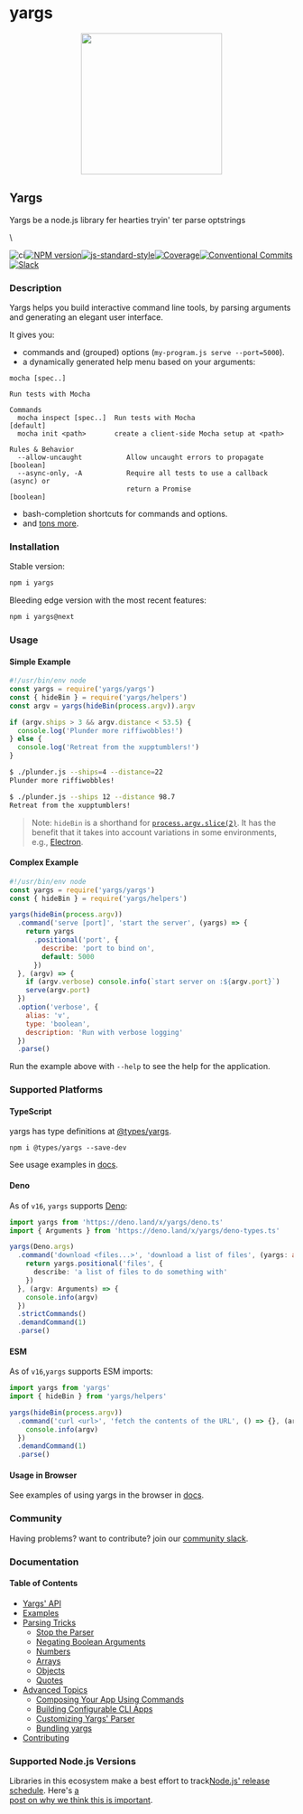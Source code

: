 # yargs

<div align="center"><img src="https://raw.githubusercontent.com/yargs/yargs/main/yargs-logo.png" alt="" width="250"></div>

## Yargs

Yargs be a node.js library fer hearties tryin' ter parse optstrings

\


![ci](https://github.com/yargs/yargs/workflows/ci/badge.svg)[![NPM version](https://img.shields.io/npm/v/yargs.svg)](https://www.npmjs.com/package/yargs)[![js-standard-style](https://img.shields.io/badge/code%20style-standard-brightgreen.svg)](http://standardjs.com/)[![Coverage](https://img.shields.io/nycrc/yargs/yargs)](https://github.com/yargs/yargs/blob/main/.nycrc)[![Conventional Commits](https://img.shields.io/badge/Conventional%20Commits-1.0.0-yellow.svg)](https://conventionalcommits.org/)[![Slack](http://devtoolscommunity.herokuapp.com/badge.svg)](http://devtoolscommunity.herokuapp.com)

### Description

Yargs helps you build interactive command line tools, by parsing arguments and generating an elegant user interface.

It gives you:

* commands and (grouped) options (`my-program.js serve --port=5000`).
* a dynamically generated help menu based on your arguments:

```
mocha [spec..]

Run tests with Mocha

Commands
  mocha inspect [spec..]  Run tests with Mocha                         [default]
  mocha init <path>       create a client-side Mocha setup at <path>

Rules & Behavior
  --allow-uncaught           Allow uncaught errors to propagate        [boolean]
  --async-only, -A           Require all tests to use a callback (async) or
                             return a Promise                          [boolean]
```

* bash-completion shortcuts for commands and options.
* and [tons more](../../docs/api.md).

### Installation

Stable version:

```bash
npm i yargs
```

Bleeding edge version with the most recent features:

```bash
npm i yargs@next
```

### Usage

#### Simple Example

```javascript
#!/usr/bin/env node
const yargs = require('yargs/yargs')
const { hideBin } = require('yargs/helpers')
const argv = yargs(hideBin(process.argv)).argv

if (argv.ships > 3 && argv.distance < 53.5) {
  console.log('Plunder more riffiwobbles!')
} else {
  console.log('Retreat from the xupptumblers!')
}
```

```bash
$ ./plunder.js --ships=4 --distance=22
Plunder more riffiwobbles!

$ ./plunder.js --ships 12 --distance 98.7
Retreat from the xupptumblers!
```

> Note: `hideBin` is a shorthand for [`process.argv.slice(2)`](https://nodejs.org/en/knowledge/command-line/how-to-parse-command-line-arguments/). It has the benefit that it takes into account variations in some environments, e.g., [Electron](https://github.com/electron/electron/issues/4690).

#### Complex Example

```javascript
#!/usr/bin/env node
const yargs = require('yargs/yargs')
const { hideBin } = require('yargs/helpers')

yargs(hideBin(process.argv))
  .command('serve [port]', 'start the server', (yargs) => {
    return yargs
      .positional('port', {
        describe: 'port to bind on',
        default: 5000
      })
  }, (argv) => {
    if (argv.verbose) console.info(`start server on :${argv.port}`)
    serve(argv.port)
  })
  .option('verbose', {
    alias: 'v',
    type: 'boolean',
    description: 'Run with verbose logging'
  })
  .parse()
```

Run the example above with `--help` to see the help for the application.

### Supported Platforms

#### TypeScript

yargs has type definitions at [@types/yargs](https://github.com/DefinitelyTyped/DefinitelyTyped/tree/master/types/yargs).

```
npm i @types/yargs --save-dev
```

See usage examples in [docs](../../docs/typescript.md).

#### Deno

As of `v16`, `yargs` supports [Deno](https://github.com/denoland/deno):

```typescript
import yargs from 'https://deno.land/x/yargs/deno.ts'
import { Arguments } from 'https://deno.land/x/yargs/deno-types.ts'

yargs(Deno.args)
  .command('download <files...>', 'download a list of files', (yargs: any) => {
    return yargs.positional('files', {
      describe: 'a list of files to do something with'
    })
  }, (argv: Arguments) => {
    console.info(argv)
  })
  .strictCommands()
  .demandCommand(1)
  .parse()
```

#### ESM

As of `v16`,`yargs` supports ESM imports:

```js
import yargs from 'yargs'
import { hideBin } from 'yargs/helpers'

yargs(hideBin(process.argv))
  .command('curl <url>', 'fetch the contents of the URL', () => {}, (argv) => {
    console.info(argv)
  })
  .demandCommand(1)
  .parse()
```

#### Usage in Browser

See examples of using yargs in the browser in [docs](../../docs/browser.md).

### Community

Having problems? want to contribute? join our [community slack](http://devtoolscommunity.herokuapp.com).

### Documentation

#### Table of Contents

* [Yargs' API](../../docs/api.md)
* [Examples](../../docs/examples.md)
* [Parsing Tricks](../../docs/tricks.md)
  * [Stop the Parser](../../docs/tricks.md#stop)
  * [Negating Boolean Arguments](../../docs/tricks.md#negate)
  * [Numbers](../../docs/tricks.md#numbers)
  * [Arrays](../../docs/tricks.md#arrays)
  * [Objects](../../docs/tricks.md#objects)
  * [Quotes](../../docs/tricks.md#quotes)
* [Advanced Topics](../../docs/advanced.md)
  * [Composing Your App Using Commands](../../docs/advanced.md#commands)
  * [Building Configurable CLI Apps](../../docs/advanced.md#configuration)
  * [Customizing Yargs' Parser](../../docs/advanced.md#customizing)
  * [Bundling yargs](../../docs/bundling.md)
* [Contributing](../../contributing.md)

### Supported Node.js Versions

Libraries in this ecosystem make a best effort to track[Node.js' release schedule](https://nodejs.org/en/about/releases/). Here's [a\
post on why we think this is important](https://medium.com/the-node-js-collection/maintainers-should-consider-following-node-js-release-schedule-ab08ed4de71a).
